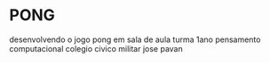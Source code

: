 # PONG
desenvolvendo o jogo pong em sala de aula turma 1ano pensamento computacional colegio civico militar jose pavan 
